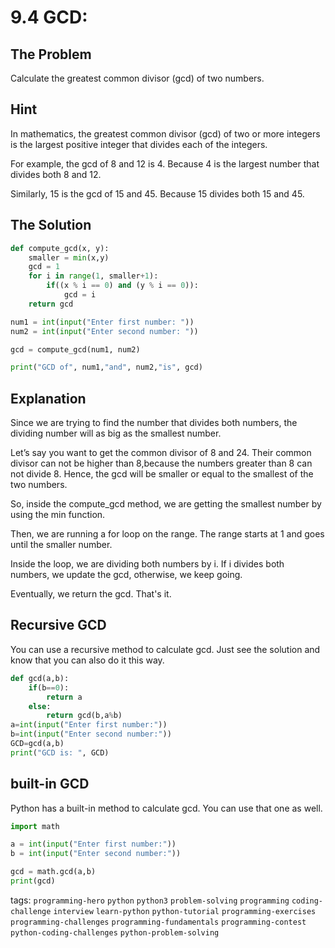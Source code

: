 # 9.4 GCD: 

## The Problem
Calculate the greatest common divisor (gcd) of two numbers.

## Hint
In mathematics, the greatest common divisor (gcd) of two or more integers is the largest positive integer that divides each of the integers. 

For example, the gcd of 8 and 12 is 4. Because 4 is the largest number that divides both 8 and 12.

Similarly, 15 is the gcd of 15 and 45. Because 15 divides both 15 and 45.

## The Solution
```python
def compute_gcd(x, y):
	smaller = min(x,y)
	gcd = 1
	for i in range(1, smaller+1):
		if((x % i == 0) and (y % i == 0)):
			gcd = i
	return gcd

num1 = int(input("Enter first number: "))
num2 = int(input("Enter second number: "))

gcd = compute_gcd(num1, num2)

print("GCD of", num1,"and", num2,"is", gcd)
```


## Explanation
Since we are trying to find the number that divides both numbers, the dividing number will as big as the smallest number. 

Let’s say you want to get the common divisor of 8 and 24. Their common divisor can not be higher than 8,because the numbers greater than 8 can not divide 8. Hence, the gcd will be smaller or equal to the smallest of the two numbers. 

So, inside the compute_gcd method, we are getting the smallest number by using the min function.

Then, we are running a for loop on the range. The range starts at 1 and goes until the smaller number. 

Inside the loop, we are dividing both numbers by i. If i divides both numbers, we update the gcd, otherwise, we keep going. 

Eventually, we return the gcd. That's it. 

## Recursive GCD
You can use a recursive method to calculate gcd. Just see the solution and know that you can also do it this way.

```python
def gcd(a,b):
    if(b==0):
        return a
    else:
        return gcd(b,a%b)
a=int(input("Enter first number:"))
b=int(input("Enter second number:"))
GCD=gcd(a,b)
print("GCD is: ", GCD)
```


## built-in GCD
Python has a built-in method to calculate gcd. You can use that one as well. 

```python
import math

a = int(input("Enter first number:"))
b = int(input("Enter second number:"))

gcd = math.gcd(a,b)
print(gcd)
```







tags:  `programming-hero`  `python`  `python3`  `problem-solving`  `programming`  `coding-challenge`  `interview`  `learn-python`  `python-tutorial`  `programming-exercises`  `programming-challenges`  `programming-fundamentals`  `programming-contest`  `python-coding-challenges`  `python-problem-solving`


